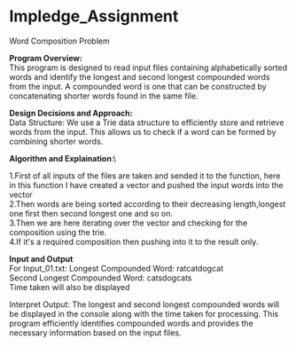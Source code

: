 # Impledge_Assignment
Word Composition Problem 

**Program Overview:**\
This program is designed to read input files containing alphabetically sorted words and identify the longest and second longest compounded words from the input. A compounded word is one that can be constructed by concatenating shorter words found in the same file.

**Design Decisions and Approach:**\
Data Structure: We use a Trie data structure to efficiently store and retrieve words from the input. This allows us to check if a word can be formed by combining shorter words.

**Algorithm and Explaination**:\

1.First of all inputs of the files are taken and sended it to the function, here in this function I have created a vector and pushed the input words into the vector\
2.Then words are being sorted according to their decreasing length,longest one first then second longest one and so on.\
3.Then we are here iterating over the vector and checking for the composition using the trie.\
4.If it's a required composition then pushing into it to the result only.

**Input and Output**\
For Input_01.txt:
Longest Compounded Word: ratcatdogcat\
Second Longest Compounded Word: catsdogcats\
Time taken will also be displayed 

Interpret Output: The longest and second longest compounded words will be displayed in the console along with the time taken for processing.
This program efficiently identifies compounded words and provides the necessary information based on the input files. 
